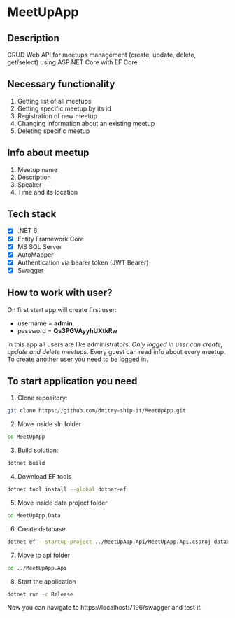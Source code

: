 # MeetUpApp

## Description

CRUD Web API for meetups management (create, update, delete, get/select) using ASP.NET Core with EF Core

## Necessary functionality

1. Getting list of all meetups
2. Getting specific meetup by its id
3. Registration of new meetup
4. Changing information about an existing meetup
5. Deleting specific meetup

## Info about meetup

1. Meetup name
2. Description
3. Speaker
4. Time and its location

## Tech stack

- [x] .NET 6
- [x] Entity Framework Core
- [x] MS SQL Server
- [x] AutoMapper
- [x] Authentication via bearer token (JWT Bearer)
- [x] Swagger

## How to work with user?

On first start app will create first user:

- username = **admin**
- password = **Qs3PGVAyyhUXtkRw**

In this app all users are like administrators. _Only logged in user can create, update and delete meetups._ Every guest can read info about every meetup. To create another user you need to be logged in.

## To start application you need

1. Clone repository:

```sh
git clone https://github.com/dmitry-ship-it/MeetUpApp.git
```

2. Move inside sln folder

```sh
cd MeetUpApp
```

3. Build solution:

```sh
dotnet build
```

4. Download EF tools

```sh
dotnet tool install --global dotnet-ef
```

5. Move inside data project folder

```sh
cd MeetUpApp.Data
```

6. Create database

```sh
dotnet ef --startup-project ../MeetUpApp.Api/MeetUpApp.Api.csproj database update
```

7. Move to api folder

```sh
cd ../MeetUpApp.Api
```

8. Start the application

```sh
dotnet run -c Release
```

Now you can navigate to https://localhost:7196/swagger and test it.
